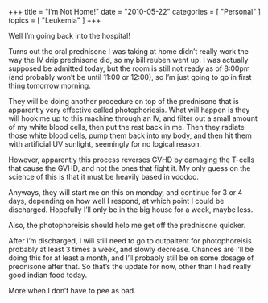 +++
title = "I’m Not Home!"
date = "2010-05-22"
categories = [ "Personal" ]
topics = [ "Leukemia" ]
+++

Well I&#8217;m going back into the hospital!

<!--more-->

Turns out the oral prednisone I was taking at home didn&#8217;t really work the way the IV drip prednisone did, so my billireuben went up. I was actually supposed be admitted today, but the room is still not ready as of 8:00pm (and probably won&#8217;t be until 11:00 or 12:00), so I&#8217;m just going to go in first thing tomorrow morning.

They will be doing another procedure on top of the prednisone that is apparently very effective called photophoriesis. What will happen is they will hook me up to this machine through an IV, and filter out a small amount of my white blood cells, then put the rest back in me. Then they radiate those white blood cells, pump them back into my body, and then hit them with artificial UV sunlight, seemingly for no logical reason.

However, apparently this process reverses GVHD by damaging the T-cells that cause the GVHD, and not the ones that fight it. My only guess on the science of this is that it must be heavily based in voodoo.

Anyways, they will start me on this on monday, and continue for 3 or 4 days, depending on how well I respond, at which point I could be discharged. Hopefully I&#8217;ll only be in the big house for a week, maybe less.

Also, the photophoreisis should help me get off the prednisone quicker.

After I&#8217;m discharged, I will still need to go to outpaitent for photophoreisis probably at least 3 times a week, and slowly decrease. Chances are I&#8217;ll be doing this for at least a month, and I&#8217;ll probably still be on some dosage of prednisone after that. So that&#8217;s the update for now, other than I had really good indian food today.

More when I don&#8217;t have to pee as bad.
